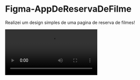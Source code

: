 # Figma-AppDeReservaDeFilme
Realizei um design simples de uma pagina de reserva de filmes!

<video src="https://github.com/Sasa-G/Figma-AppDeReservaDeFilme/assets/142459272/004ed028-ec40-4f9c-9f63-f2f674f54bb4" alt="">






 
 - Descrição do projeto 

 - Projeto construído durante o curso PROPROFISSÃO.

## Acesso
 [Clique aqui para acessar o projeto! :)]([https://sasa-g.github.io/CasaEmCSS/](https://www.figma.com/proto/5QnnEhGY7kB25ruhBhyltY/PROA-10--App-de-reserva-de-filme?page-id=0%3A1&node-id=1-2&viewport=144%2C375%2C0.37&t=1ORfQkaMgOfD8EDN-1&scaling=scale-down&starting-point-node-id=1%3A2))

## Tecnologias

- Figma
- UI/UX Designer
- Prototipagem 

## Contato
[(LinkedIn)](https://www.linkedin.com/in/samanta-gomes-786415216/)
-----
E-mail: samantagdms@gmail.com

